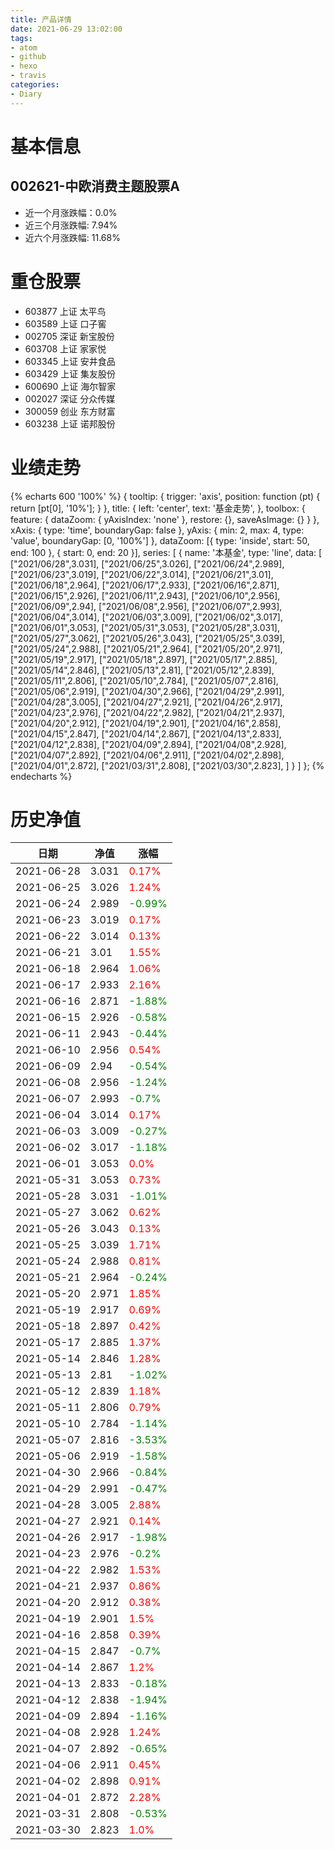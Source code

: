 ```yaml
---
title: 产品详情
date: 2021-06-29 13:02:00
tags:
- atom
- github
- hexo
- travis
categories:
- Diary
---
```


# 基本信息
## 002621-中欧消费主题股票A
- 近一个月涨跌幅：0.0%
- 近三个月涨跌幅: 7.94%
- 近六个月涨跌幅: 11.68%

# 重仓股票
- 603877 上证 太平鸟
- 603589 上证 口子窖
- 002705 深证 新宝股份
- 603708 上证 家家悦
- 603345 上证 安井食品
- 603429 上证 集友股份
- 600690 上证 海尔智家
- 002027 深证 分众传媒
- 300059 创业 东方财富
- 603238 上证 诺邦股份
# 业绩走势

{% echarts 600 '100%' %}
{
  tooltip: {
        trigger: 'axis',
        position: function (pt) {
            return [pt[0], '10%'];
        }
    },
    title: {
        left: 'center',
        text: '基金走势',
    },
    toolbox: {
        feature: {
            dataZoom: {
                yAxisIndex: 'none'
            },
            restore: {},
            saveAsImage: {}
        }
    },
    xAxis: {
        type: 'time',
        boundaryGap: false
    },
    yAxis: {
        min: 2,
        max: 4,
        type: 'value',
        boundaryGap: [0, '100%']
    },
    dataZoom: [{
        type: 'inside',
        start: 50,
        end: 100
    }, {
        start: 0,
        end: 20
    }],
    series: [
        {
            name: '本基金',
            type: 'line',
            data: [
["2021/06/28",3.031],
["2021/06/25",3.026],
["2021/06/24",2.989],
["2021/06/23",3.019],
["2021/06/22",3.014],
["2021/06/21",3.01],
["2021/06/18",2.964],
["2021/06/17",2.933],
["2021/06/16",2.871],
["2021/06/15",2.926],
["2021/06/11",2.943],
["2021/06/10",2.956],
["2021/06/09",2.94],
["2021/06/08",2.956],
["2021/06/07",2.993],
["2021/06/04",3.014],
["2021/06/03",3.009],
["2021/06/02",3.017],
["2021/06/01",3.053],
["2021/05/31",3.053],
["2021/05/28",3.031],
["2021/05/27",3.062],
["2021/05/26",3.043],
["2021/05/25",3.039],
["2021/05/24",2.988],
["2021/05/21",2.964],
["2021/05/20",2.971],
["2021/05/19",2.917],
["2021/05/18",2.897],
["2021/05/17",2.885],
["2021/05/14",2.846],
["2021/05/13",2.81],
["2021/05/12",2.839],
["2021/05/11",2.806],
["2021/05/10",2.784],
["2021/05/07",2.816],
["2021/05/06",2.919],
["2021/04/30",2.966],
["2021/04/29",2.991],
["2021/04/28",3.005],
["2021/04/27",2.921],
["2021/04/26",2.917],
["2021/04/23",2.976],
["2021/04/22",2.982],
["2021/04/21",2.937],
["2021/04/20",2.912],
["2021/04/19",2.901],
["2021/04/16",2.858],
["2021/04/15",2.847],
["2021/04/14",2.867],
["2021/04/13",2.833],
["2021/04/12",2.838],
["2021/04/09",2.894],
["2021/04/08",2.928],
["2021/04/07",2.892],
["2021/04/06",2.911],
["2021/04/02",2.898],
["2021/04/01",2.872],
["2021/03/31",2.808],
["2021/03/30",2.823],
]
        }
    ]
};
{% endecharts %}

# 历史净值

| 日期 | 净值 | 涨幅 |
| --- | --- | --- |
|2021-06-28|3.031|<font color=red>0.17%</font>|
|2021-06-25|3.026|<font color=red>1.24%</font>|
|2021-06-24|2.989|<font color=green>-0.99%</font>|
|2021-06-23|3.019|<font color=red>0.17%</font>|
|2021-06-22|3.014|<font color=red>0.13%</font>|
|2021-06-21|3.01|<font color=red>1.55%</font>|
|2021-06-18|2.964|<font color=red>1.06%</font>|
|2021-06-17|2.933|<font color=red>2.16%</font>|
|2021-06-16|2.871|<font color=green>-1.88%</font>|
|2021-06-15|2.926|<font color=green>-0.58%</font>|
|2021-06-11|2.943|<font color=green>-0.44%</font>|
|2021-06-10|2.956|<font color=red>0.54%</font>|
|2021-06-09|2.94|<font color=green>-0.54%</font>|
|2021-06-08|2.956|<font color=green>-1.24%</font>|
|2021-06-07|2.993|<font color=green>-0.7%</font>|
|2021-06-04|3.014|<font color=red>0.17%</font>|
|2021-06-03|3.009|<font color=green>-0.27%</font>|
|2021-06-02|3.017|<font color=green>-1.18%</font>|
|2021-06-01|3.053|<font color=red>0.0%</font>|
|2021-05-31|3.053|<font color=red>0.73%</font>|
|2021-05-28|3.031|<font color=green>-1.01%</font>|
|2021-05-27|3.062|<font color=red>0.62%</font>|
|2021-05-26|3.043|<font color=red>0.13%</font>|
|2021-05-25|3.039|<font color=red>1.71%</font>|
|2021-05-24|2.988|<font color=red>0.81%</font>|
|2021-05-21|2.964|<font color=green>-0.24%</font>|
|2021-05-20|2.971|<font color=red>1.85%</font>|
|2021-05-19|2.917|<font color=red>0.69%</font>|
|2021-05-18|2.897|<font color=red>0.42%</font>|
|2021-05-17|2.885|<font color=red>1.37%</font>|
|2021-05-14|2.846|<font color=red>1.28%</font>|
|2021-05-13|2.81|<font color=green>-1.02%</font>|
|2021-05-12|2.839|<font color=red>1.18%</font>|
|2021-05-11|2.806|<font color=red>0.79%</font>|
|2021-05-10|2.784|<font color=green>-1.14%</font>|
|2021-05-07|2.816|<font color=green>-3.53%</font>|
|2021-05-06|2.919|<font color=green>-1.58%</font>|
|2021-04-30|2.966|<font color=green>-0.84%</font>|
|2021-04-29|2.991|<font color=green>-0.47%</font>|
|2021-04-28|3.005|<font color=red>2.88%</font>|
|2021-04-27|2.921|<font color=red>0.14%</font>|
|2021-04-26|2.917|<font color=green>-1.98%</font>|
|2021-04-23|2.976|<font color=green>-0.2%</font>|
|2021-04-22|2.982|<font color=red>1.53%</font>|
|2021-04-21|2.937|<font color=red>0.86%</font>|
|2021-04-20|2.912|<font color=red>0.38%</font>|
|2021-04-19|2.901|<font color=red>1.5%</font>|
|2021-04-16|2.858|<font color=red>0.39%</font>|
|2021-04-15|2.847|<font color=green>-0.7%</font>|
|2021-04-14|2.867|<font color=red>1.2%</font>|
|2021-04-13|2.833|<font color=green>-0.18%</font>|
|2021-04-12|2.838|<font color=green>-1.94%</font>|
|2021-04-09|2.894|<font color=green>-1.16%</font>|
|2021-04-08|2.928|<font color=red>1.24%</font>|
|2021-04-07|2.892|<font color=green>-0.65%</font>|
|2021-04-06|2.911|<font color=red>0.45%</font>|
|2021-04-02|2.898|<font color=red>0.91%</font>|
|2021-04-01|2.872|<font color=red>2.28%</font>|
|2021-03-31|2.808|<font color=green>-0.53%</font>|
|2021-03-30|2.823|<font color=red>1.0%</font>|
